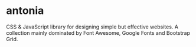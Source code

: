 # antonia
CSS &amp; JavaScript library for designing simple but effective websites. A collection mainly dominated by Font Awesome, Google Fonts and Bootstrap Grid.
